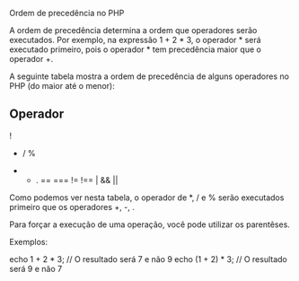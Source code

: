 Ordem de precedência no PHP

A ordem de precedência determina a ordem que operadores serão executados. Por exemplo, na expressão 1 + 2 * 3, o operador * será executado primeiro, pois o operador * tem precedência maior que o operador +.

A seguinte tabela mostra a ordem de precedência de alguns operadores no PHP (do maior até o menor):

 Operador 
----------
!
* / %
+ - .
== === != !==
|
&&
||

Como podemos ver nesta tabela, o operador de *, / e % serão executados primeiro que os operadores +, -, .

Para forçar a execução de uma operação, você pode utilizar os parentêses.

Exemplos:

echo 1 + 2 * 3; // O resultado será 7 e não 9
echo (1 + 2) * 3; // O resultado será 9 e não 7